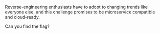Reverse-engineering enthusiasts have to adopt to changing trends like everyone else, and this challenge promises to be microservice compatible and cloud-ready.

Can you find the flag?